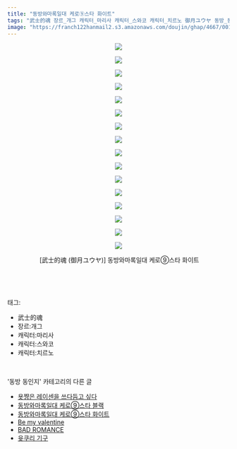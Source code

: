```yaml
---
title: "동방와마록일대 케로⑨스타 화이트"
tags: "武士的魂 장르_개그 캐릭터_마리사 캐릭터_스와코 캐릭터_치르노 御月ユウヤ 동방_동인지"
image: "https://franch122hanmail2.s3.amazonaws.com/doujin/ghap/4667/001.jpg"
---
```

<div class="article">
<p style="text-align: center; clear: none; float: none;"><img src="{{ site.imgserver6 }}/ghap/4667/001.jpg"/></p>
<p style="text-align: center; clear: none; float: none;"><img src="{{ site.imgserver6 }}/ghap/4667/002.jpg"/></p>
<p style="text-align: center; clear: none; float: none;"><img src="{{ site.imgserver6 }}/ghap/4667/003.jpg"/></p>
<p style="text-align: center; clear: none; float: none;"><img src="{{ site.imgserver6 }}/ghap/4667/004.jpg"/></p>
<p style="text-align: center; clear: none; float: none;"><img src="{{ site.imgserver6 }}/ghap/4667/005.jpg"/></p>
<p style="text-align: center; clear: none; float: none;"><img src="{{ site.imgserver6 }}/ghap/4667/006.jpg"/></p>
<p style="text-align: center; clear: none; float: none;"><img src="{{ site.imgserver6 }}/ghap/4667/007.jpg"/></p>
<p style="text-align: center; clear: none; float: none;"><img src="{{ site.imgserver6 }}/ghap/4667/008.jpg"/></p>
<p style="text-align: center; clear: none; float: none;"><img src="{{ site.imgserver6 }}/ghap/4667/009.jpg"/></p>
<p style="text-align: center; clear: none; float: none;"><img src="{{ site.imgserver6 }}/ghap/4667/010.jpg"/></p>
<p style="text-align: center; clear: none; float: none;"><img src="{{ site.imgserver6 }}/ghap/4667/011.jpg"/></p>
<p style="text-align: center; clear: none; float: none;"><img src="{{ site.imgserver6 }}/ghap/4667/012.jpg"/></p>
<p style="text-align: center; clear: none; float: none;"><img src="{{ site.imgserver6 }}/ghap/4667/013.jpg"/></p>
<p style="text-align: center; clear: none; float: none;"><img src="{{ site.imgserver6 }}/ghap/4667/014.jpg"/></p>
<p style="text-align: center; clear: none; float: none;"><img src="{{ site.imgserver6 }}/ghap/4667/015.jpg"/></p>
<p style="text-align: center; clear: none; float: none;"><img src="{{ site.imgserver6 }}/ghap/4667/016.jpg"/></p>
<p style="text-align: center; clear: none; float: none;"> [武士的魂 (御月ユウヤ)] 동방와마록일대 케로⑨스타 화이트</p>
<p><br/></p>
</div><br/>
<div class="tagTrail">
<p>태그: </p>
<ul>
<li>武士的魂</li>
<li>장르:개그</li>
<li>캐릭터:마리사</li>
<li>캐릭터:스와코</li>
<li>캐릭터:치르노</li>
</ul>
</div><br/>
<div class="another">
<p>'동방 동인지' 카테고리의 다른 글</p>
<ul>
<li><a href="/ghap_4669">욧쨩은 레이센을 쓰다듬고 싶다</a></li>
<li><a href="/ghap_4668">동방와마록일대 케로⑨스타 블랙</a></li>
<li><a href="/ghap_4667">동방와마록일대 케로⑨스타 화이트</a></li>
<li><a href="/ghap_4666">Be my valentine</a></li>
<li><a href="/ghap_4665">BAD ROMANCE</a></li>
<li><a href="/ghap_4664">윳쿠리 기구</a></li>
</ul>
</div><br/>
<div class="cb_module cb_fluid">
<div class="cb_wrt cb_profile">
</div><!-- commentList close -->
</div><br/>
